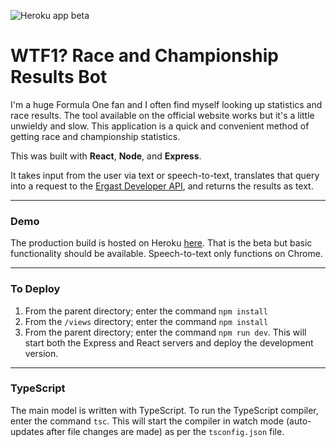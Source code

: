 ![Heroku app beta](https://imgur.com/uXkx1BM.gif)

# WTF1? Race and Championship Results Bot

I'm a huge Formula One fan and I often find myself looking up statistics and race results. The tool available on the official website works but it's a little unwieldy and slow. This application is a quick and convenient method of getting race and championship statistics.

This was built with **React**, **Node**, and **Express**.

It takes input from the user via text or speech-to-text, translates that query into a request to the [Ergast Developer API](https://ergast.com/mrd/), and returns the results as text.

---

### Demo

The production build is hosted on Heroku [here](https://wtf1raceresults.herokuapp.com/). That is the beta but basic functionality should be available. Speech-to-text only functions on Chrome.

---

### To Deploy

1. From the parent directory; enter the command `npm install`
2. From the `/views` directory; enter the command `npm install`
3. From the parent directory; enter the command `npm run dev`. This will start both the Express and React servers and deploy the development version.

---

### TypeScript

The main model is written with TypeScript. To run the TypeScript compiler, enter the command `tsc`. This will start the compiler in watch mode (auto-updates after file changes are made) as per the `tsconfig.json` file.
